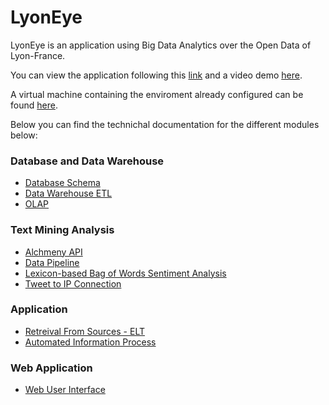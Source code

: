 # LyonEye

LyonEye is an application using Big Data Analytics over the Open Data of Lyon-France.

You can view the application following this [link](http://www.mr3m.me/smart) and a video demo [here](https://youtu.be/pjmnTizn2vQ).

A virtual machine containing the enviroment already configured can be found [here](https://drive.google.com/open?id=0B0E_OntLtUbZckFreHNKOG9ac2s).

Below you can find the technichal documentation for the different modules below:

### Database and Data Warehouse
 - [Database Schema](database.md)
 - [Data Warehouse ETL](dwh_etl.md)
 - [OLAP](olap.md)

### Text Mining Analysis
 - [Alchmeny API](alch.md)
 - [Data Pipeline](pipeline.md)
 - [Lexicon-based Bag of Words Sentiment Analysis](BOW.md)
 - [Tweet to IP Connection](tweetToIP.md)

### Application
 - [Retreival From Sources - ELT](sources_elt.md)
 - [Automated Information Process](automatic_process.md)

### Web Application
 - [Web User Interface](ui.md)
